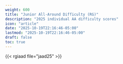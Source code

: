 ```yaml
---
weight: 600
title: "Junior All-Around Difficulty (RG)"
description: "2025 individual AA difficulty scores"
icon: "article"
date: "2025-10-19T22:16:46-05:00"
lastmod: "2025-10-19T22:16:46-05:00"
draft: false
toc: true
---
```


{{< rgiaad file="jaad25" >}}